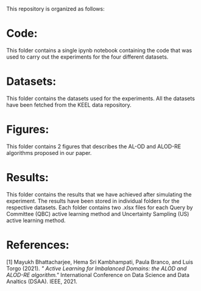 This repository is organized as follows:

# Code:
This folder contains a single ipynb notebook containing the code that was used to carry out the experiments for the four different datasets. 

# Datasets:
This folder contains the datasets used for the experiments. All the datasets have been fetched from the KEEL data repository.

# Figures:
This folder contains 2 figures that describes the AL-OD and ALOD-RE algorithms proposed in our paper.

# Results:
This folder contains the results that we have achieved after simulating the experiment. The results have been stored in individual folders for the respective datasets. Each folder contains two .xlsx files for each Query by Committee (QBC) active learning method and Uncertainty Sampling (US) active learning method. 

# References:
[1] Mayukh Bhattacharjee, Hema Sri Kambhampati, Paula Branco, and Luis Torgo (2021). _" Active Learning for Imbalanced Domains: the ALOD and ALOD-RE algorithm."_ International Conference on Data Science and Data Analtics (DSAA). IEEE, 2021.
